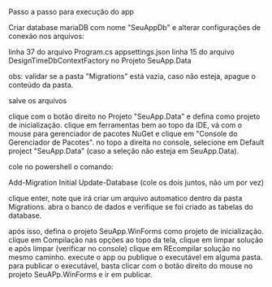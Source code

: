 Passo a passo para execução do app

Criar database mariaDB com nome "SeuAppDb" e alterar configurações de conexão nos arquivos:

  linha 37 do arquivo Program.cs
  appsettings.json
  linha 15 do arquivo DesignTimeDbContextFactory no Projeto SeuApp.Data

  obs: validar se a pasta "Migrations" está vazia, caso não esteja, apague o conteúdo da pasta.

  salve os arquivos
  
clique com o botão direito no Projeto "SeuApp.Data" e defina como projeto de inicialização.
clique em ferramentas bem ao topo da IDE, vá com o mouse para gerenciador de pacotes NuGet e clique em "Console do Gerenciador de Pacotes".
no topo a direita no console, selecione em Default project "SeuApp.Data" (caso a seleção não esteja em SeuApp.Data).

cole no powershell o comando:

Add-Migration Initial
Update-Database
(cole os dois juntos, não um por vez)

clique enter, note que irá criar um arquivo automatico dentro da pasta Migrations.
abra o banco de dados e verifique se foi criado as tabelas do database.

após isso, defina o projeto SeuApp.WinForms como projeto de inicialização.
clique em Compilação nas opções ao topo da tela, clique em limpar solução e após limpar (verificar no console) clique em REcompilar solução no mesmo caminho.
execute o app ou publique o executável em alguma pasta.
para publicar o executável, basta clicar com o botão direito do mouse no projeto SeuAPp.WinForms e ir em publicar.
